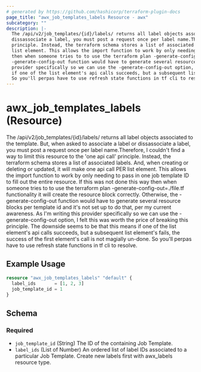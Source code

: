 ```yaml
---
# generated by https://github.com/hashicorp/terraform-plugin-docs
page_title: "awx_job_templates_labels Resource - awx"
subcategory: ""
description: |-
  The /api/v2/job_templates/{id}/labels/ returns all label objects associated to the template. But, when asked to associate a label or
  dissassociate a label, you must post a request once per label name.Therefore, I couldn't find a way to limit this resource to the 'one api call'
  principle. Instead, the terraform schema stores a list of associated labels. And, when creating or deleting or updated, it will make one api call PER
  list element. This allows the import function to work by only needing to pass in one job template ID to fill out the entire resource. If this was not done this way
  then when someone tries to to use the terraform plan -generate-config-out=./file.tf functionality it will create the resource block correctly. Otherwise, the
  -generate-config-out function would have to generate several resource blocks per template id and it's not set up to do that, per my current awareness. As I'm writing this
  provider specifically so we can use the -generate-config-out option, I felt this was worth the price of breaking this principle. The downside seems to be that this means
  if one of the list element's api calls succeeds, but a subsequent list element's fails, the success of the first element's call is not magially un-done.
  So you'll perpas have to use refresh state functions in tf cli to resolve.
---
```


# awx_job_templates_labels (Resource)

The /api/v2/job_templates/{id}/labels/ returns all label objects associated to the template. But, when asked to associate a label or 
                              dissassociate a label, you must post a request once per label name.Therefore, I couldn't find a way to limit this resource to the 'one api call' 
                              principle. Instead, the terraform schema stores a list of associated labels. And, when creating or deleting or updated, it will make one api call PER 
                              list element. This allows the import function to work by only needing to pass in one job template ID to fill out the entire resource. If this was not done this way 
                              then when someone tries to to use the terraform plan -generate-config-out=./file.tf functionality it will create the resource block correctly. Otherwise, the 
                              -generate-config-out function would have to generate several resource blocks per template id and it's not set up to do that, per my current awareness. As I'm writing this 
                              provider specifically so we can use the -generate-config-out option, I felt this was worth the price of breaking this principle. The downside seems to be that this means 
							  if one of the list element's api calls succeeds, but a subsequent list element's fails, the success of the first element's call is not magially un-done. 
							  So you'll perpas have to use refresh state functions in tf cli to resolve.

## Example Usage

```terraform
resource "awx_job_templates_labels" "default" {
  label_ids       = [1, 2, 3]
  job_template_id = 1
}
```

<!-- schema generated by tfplugindocs -->
## Schema

### Required

- `job_template_id` (String) The ID of the containing Job Template.
- `label_ids` (List of Number) An ordered list of label IDs associated to a particular Job Template. Create new labels first with awx_labels resource type.
